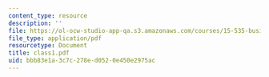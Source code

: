 ```yaml
---
content_type: resource
description: ''
file: https://ol-ocw-studio-app-qa.s3.amazonaws.com/courses/15-535-business-analysis-using-financial-statements-spring-2003/bbb83e1a3c7c278ed0520e450e2975ac_class1.pdf
file_type: application/pdf
resourcetype: Document
title: class1.pdf
uid: bbb83e1a-3c7c-278e-d052-0e450e2975ac
---
```

